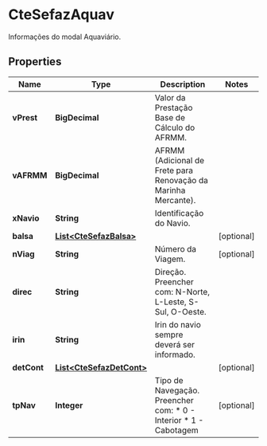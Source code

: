 

# CteSefazAquav

Informações do modal Aquaviário.

## Properties

| Name | Type | Description | Notes |
|------------ | ------------- | ------------- | -------------|
|**vPrest** | **BigDecimal** | Valor da Prestação Base de Cálculo do AFRMM. |  |
|**vAFRMM** | **BigDecimal** | AFRMM (Adicional de Frete para Renovação da Marinha Mercante). |  |
|**xNavio** | **String** | Identificação do Navio. |  |
|**balsa** | [**List&lt;CteSefazBalsa&gt;**](CteSefazBalsa.md) |  |  [optional] |
|**nViag** | **String** | Número da Viagem. |  [optional] |
|**direc** | **String** | Direção.  Preencher com: N-Norte, L-Leste, S-Sul, O-Oeste. |  |
|**irin** | **String** | Irin do navio sempre deverá ser informado. |  |
|**detCont** | [**List&lt;CteSefazDetCont&gt;**](CteSefazDetCont.md) |  |  [optional] |
|**tpNav** | **Integer** | Tipo de Navegação.  Preencher com:  * 0 - Interior  * 1 - Cabotagem |  [optional] |



